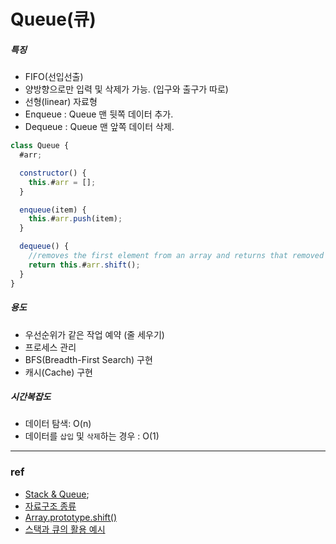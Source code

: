 # Queue(큐)

##### 특징

- FIFO(선입선출)
- 양방향으로만 입력 및 삭제가 가능. (입구와 출구가 따로)
- 선형(linear) 자료형
- Enqueue : Queue 맨 뒷쪽 데이터 추가.
- Dequeue : Queue 맨 앞쪽 데이터 삭제.

```js
class Queue {
  #arr;

  constructor() {
    this.#arr = [];
  }

  enqueue(item) {
    this.#arr.push(item);
  }

  dequeue() {
    //removes the first element from an array and returns that removed element.
    return this.#arr.shift();
  }
}
```

##### 용도

- 우선순위가 같은 작업 예약 (줄 세우기)
- 프로세스 관리
- BFS(Breadth-First Search) 구현
- 캐시(Cache) 구현

##### 시간복잡도

- 데이터 탐색: O(n)
- 데이터를 `삽입` 및 `삭제`하는 경우 : O(1)

---

### ref

- [Stack & Queue](https://helloworldjavascript.net/pages/282-data-structures.html);
- [자료구조 종류](https://jin-network.tistory.com/127)
- [Array.prototype.shift()](https://developer.mozilla.org/en-US/docs/Web/JavaScript/Reference/Global_Objects/Array/shift)
- [스택과 큐의 활용 예시](https://devuna.tistory.com/22)
